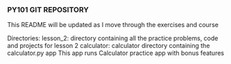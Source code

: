### PY101 GIT REPOSITORY ###

This README will be updated as I move through the exercises and course

Directories:
    lesson_2:
        directory containing all the practice problems, code and projects for lesson 2
        calculator:
            calculator directory containing the calculator.py app
            This app runs Calculator practice app with bonus features
